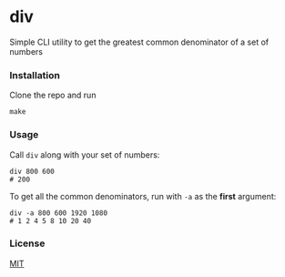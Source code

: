 # div
Simple CLI utility to get the greatest common denominator of a set of numbers

### Installation
Clone the repo and run

```
make
```

### Usage
Call `div` along with your set of numbers:

```
div 800 600
# 200
```

To get all the common denominators, run with `-a` as the **first** argument:

```
div -a 800 600 1920 1080
# 1 2 4 5 8 10 20 40
```

### License
[MIT](LICENSE)
